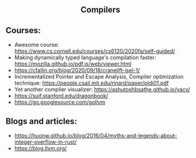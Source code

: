 <h2 align="center">Compilers</h2>

## Courses:

- Awesome course: https://www.cs.cornell.edu/courses/cs6120/2020fa/self-guided/
- Making dynamically typed language's compilation faster: https://mozilla.github.io/pdf.js/web/viewer.html
- https://cfallin.org/blog/2020/09/18/cranelift-isel-1/
- Incrementalized Pointer and Escape Analysis, Compiler optimization technique: https://people.csail.mit.edu/rinard/paper/pldi01.pdf
- Yet another compiler visualizer: https://ashutoshbsathe.github.io/yacv/
- https://suif.stanford.edu/dragonbook/
- https://go.googlesource.com/gollvm

## Blogs and articles:

- https://huonw.github.io/blog/2016/04/myths-and-legends-about-integer-overflow-in-rust/
- https://blog.llvm.org/

